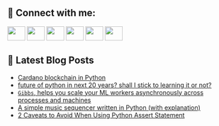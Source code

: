 ## 🔎 Connect with me:
[<img height="32" width="40" src="https://cdn.jsdelivr.net/npm/simple-icons@v5/icons/telegram.svg" />](https://t.me/bullbesh)
[<img height="32" width="40" src="https://cdn.jsdelivr.net/npm/simple-icons@v5/icons/vk.svg" />](https://vk.com/bullbesh)
[<img height="32" width="40" src="https://cdn.jsdelivr.net/npm/simple-icons@v5/icons/twitter.svg" />](https://twitter.com/bullbesh1)
[<img height="32" width="40" src="https://cdn.jsdelivr.net/npm/simple-icons@v5/icons/instagram.svg" />](https://www.instagram.com/bullbesh)
[<img height="32" width="40" src="https://cdn.jsdelivr.net/npm/simple-icons@v5/icons/reddit.svg" />](https://www.reddit.com/user/bullbesh)
[<img height="32" width="40" src="https://cdn.jsdelivr.net/npm/simple-icons@v5/icons/youtube.svg" />](https://www.youtube.com/channel/UCtfjRs6uzgq5mfm8S06WTcg)

## 📕 Latest Blog Posts
<!-- BLOG-POST-LIST:START -->
- [Cardano blockchain in Python](https://www.reddit.com/r/Python/comments/uertx0/cardano_blockchain_in_python/)
- [future of python in next 20 years? shall I stick to learning it or not?](https://www.reddit.com/r/Python/comments/ueqvx9/future_of_python_in_next_20_years_shall_i_stick/)
- [`Gibbs`, helps you scale your ML workers asynchronously across processes and machines](https://www.reddit.com/r/Python/comments/uepimw/gibbs_helps_you_scale_your_ml_workers/)
- [A simple music sequencer written in Python &lpar;with explanation&rpar;](https://www.reddit.com/r/Python/comments/uepab4/a_simple_music_sequencer_written_in_python_with/)
- [2 Caveats to Avoid When Using Python Assert Statement](https://www.reddit.com/r/Python/comments/ueowro/2_caveats_to_avoid_when_using_python_assert/)
<!-- BLOG-POST-LIST:END -->
